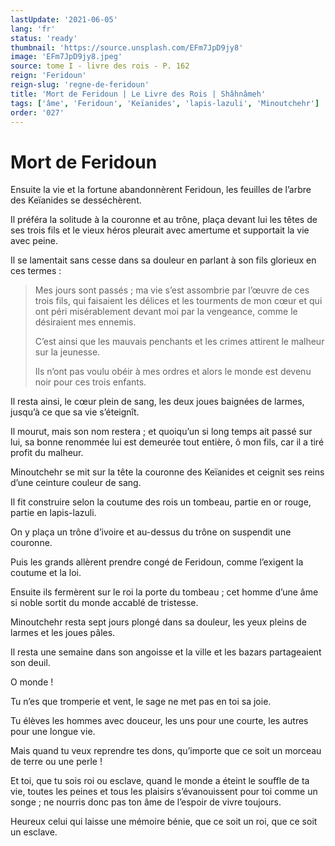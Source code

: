 ```yaml
---
lastUpdate: '2021-06-05'
lang: 'fr'
status: 'ready'
thumbnail: 'https://source.unsplash.com/EFm7JpD9jy8'
image: 'EFm7JpD9jy8.jpeg'
source: tome I - livre des rois - P. 162
reign: 'Feridoun'
reign-slug: 'regne-de-feridoun'
title: 'Mort de Feridoun | Le Livre des Rois | Shâhnâmeh'
tags: ['âme', 'Feridoun', 'Keïanides', 'lapis-lazuli', 'Minoutchehr']
order: '027'
---
```


<!-- LTeX: language=fr -->

# Mort de Feridoun

Ensuite la vie et la fortune abandonnèrent Feridoun, les feuilles de l’arbre des Keïanides se desséchèrent.

Il préféra la solitude à la couronne et au trône, plaça devant lui les têtes de ses trois fils et le vieux héros pleurait avec amertume et supportait la vie avec peine.

Il se lamentait sans cesse dans sa douleur en parlant à son fils glorieux en ces termes :

> Mes jours sont passés ; ma vie s’est assombrie par l’œuvre de ces trois fils, qui faisaient les délices et les tourments de mon cœur et qui ont péri misérablement devant moi par la vengeance, comme le désiraient mes ennemis.
>
> C’est ainsi que les mauvais penchants et les crimes attirent le malheur sur la jeunesse.
>
> Ils n’ont pas voulu obéir à mes ordres et alors le monde est devenu noir pour ces trois enfants.

Il resta ainsi, le cœur plein de sang, les deux joues baignées de larmes, jusqu’à ce que sa vie s’éteignît.

Il mourut, mais son nom restera ; et quoiqu’un si long temps ait passé sur lui, sa bonne renommée lui est demeurée tout entière, ô mon fils, car il a tiré profit du malheur.

Minoutchehr se mit sur la tête la couronne des Keïanides et ceignit ses reins d’une ceinture couleur de sang.

Il fit construire selon la coutume des rois un tombeau, partie en or rouge, partie en lapis-lazuli.

On y plaça un trône d’ivoire et au-dessus du trône on suspendit une couronne.

Puis les grands allèrent prendre congé de Feridoun, comme l’exigent la coutume et la loi.

Ensuite ils fermèrent sur le roi la porte du tombeau ; cet homme d’une âme si noble sortit du monde accablé de tristesse.

Minoutchehr resta sept jours plongé dans sa douleur, les yeux pleins de larmes et les joues pâles.

Il resta une semaine dans son angoisse et la ville et les bazars partageaient son deuil.

O monde !

Tu n’es que tromperie et vent, le sage ne met pas en toi sa joie.

Tu élèves les hommes avec douceur, les uns pour une courte, les autres pour une longue vie.

Mais quand tu veux reprendre tes dons, qu’importe que ce soit un morceau de terre ou une perle !

Et toi, que tu sois roi ou esclave, quand le monde a éteint le souffle de ta vie, toutes les peines et tous les plaisirs s’évanouissent pour toi comme un songe ; ne nourris donc pas ton âme de l’espoir de vivre toujours.

Heureux celui qui laisse une mémoire bénie, que ce soit un roi, que ce soit un esclave.
